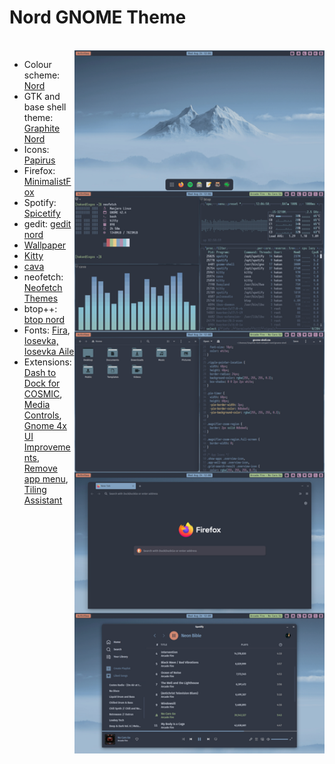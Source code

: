 # Nord GNOME Theme

<br/>

<img src="screenshots/screenshot.png" align="right" width="400px">

- Colour scheme: [Nord](https://github.com/arcticicestudio/nord)
- GTK and base shell theme: [Graphite Nord](https://github.com/vinceliuice/Graphite-gtk-theme)
- Icons: [Papirus](https://github.com/PapirusDevelopmentTeam/papirus-icon-theme) 
- Firefox: [MinimalistFox](https://github.com/canbeardig/MinimalistFox)
- Spotify: [Spicetify](https://github.com/spicetify)
- gedit: [gedit nord](https://github.com/arcticicestudio/nord-gedit)
- [Wallpaper](https://wallhaven.cc/w/6kxmj6)
- [Kitty](https://github.com/kovidgoyal/kitty)
- [cava](https://github.com/karlstav/cava)
- neofetch: [Neofetch Themes](https://github.com/chick2d/neofetch-themes/)
- btop++: [btop nord](https://github.com/aristocratos/btop)
- Fonts: [Fira](https://github.com/mozilla/Fira), [Iosevka, Iosevka Aile](https://github.com/be5invis/Iosevka)
- Extensions: [Dash to Dock for COSMIC](https://extensions.gnome.org/extension/5004/dash-to-dock-for-cosmic/), [Media Controls](https://extensions.gnome.org/extension/4470/media-controls/), [Gnome 4x UI Improvements](https://extensions.gnome.org/extension/4158/gnome-40-ui-improvements/), [Remove app menu](https://extensions.gnome.org/extension/3906/remove-app-menu/), [Tiling Assistant](https://extensions.gnome.org/extension/3733/tiling-assistant/)
